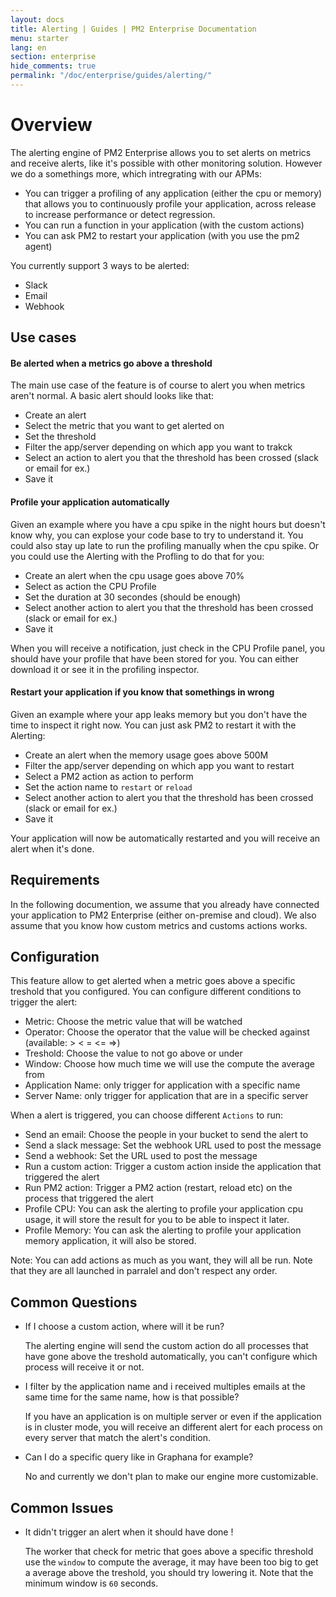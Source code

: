 ```yaml
---
layout: docs
title: Alerting | Guides | PM2 Enterprise Documentation
menu: starter
lang: en
section: enterprise
hide_comments: true
permalink: "/doc/enterprise/guides/alerting/"
---
```


# Overview

The alerting engine of PM2 Enterprise allows you to set alerts on metrics and receive alerts, like it's possible with other monitoring solution.
However we do a somethings more, which intregrating with our APMs: 

- You can trigger a profiling of any application (either the cpu or memory) that allows you to continuously profile your application, across release to increase performance or detect regression.
- You can run a function in your application (with the custom actions)
- You can ask PM2 to restart your application (with you use the pm2 agent)

You currently support 3 ways to be alerted: 
- Slack
- Email
- Webhook

## Use cases

#### Be alerted when a metrics go above a threshold

The main use case of the feature is of course to alert you when metrics aren't normal.
A basic alert should looks like that: 

- Create an alert
- Select the metric that you want to get alerted on
- Set the threshold
- Filter the app/server depending on which app you want to trakck
- Select an action to alert you that the threshold has been crossed (slack or email for ex.)
- Save it

#### Profile your application automatically

Given an example where you have a cpu spike in the night hours but doesn't know why, you can explose your code base to try to understand it.
You could also stay up late to run the profiling manually when the cpu spike.
 Or you could use the Alerting with the Profling to do that for you:

- Create an alert when the cpu usage goes above 70%
- Select as action the CPU Profile
- Set the duration at 30 secondes (should be enough)
- Select another action to alert you that the threshold has been crossed (slack or email for ex.)
- Save it

When you will receive a notification, just check in the CPU Profile panel, you should have your profile that have been stored for you. You can either download it or see it in the profiling inspector.

#### Restart your application if you know that somethings in wrong

Given an example where your app leaks memory but you don't have the time to inspect it right now. You can just ask PM2 to restart it with the Alerting:

- Create an alert when the memory usage goes above 500M
- Filter the app/server depending on which app you want to restart
- Select a PM2 action as action to perform
- Set the action name to `restart` or `reload`
- Select another action to alert you that the threshold has been crossed (slack or email for ex.)
- Save it

Your application will now be automatically restarted and you will receive an alert when it's done.

## Requirements

In the following documention, we assume that you already have connected your application to PM2 Enterprise (either on-premise and cloud).
We also assume that you know how custom metrics and customs actions works.

## Configuration

This feature allow to get alerted when a metric goes above a specific treshold that you configured.
You can configure different conditions to trigger the alert:
  - Metric: Choose the metric value that will be watched
  - Operator: Choose the operator that the value will be checked against (available: > < = <= =>)
  - Treshold: Choose the value to not go above or under
  - Window: Choose how much time we will use the compute the average from
  - Application Name: only trigger for application with a specific name
  - Server Name: only trigger for application that are in a specific server

When a alert is triggered, you can choose different `Actions` to run:

  - Send an email: Choose the people in your bucket to send the alert to
  - Send a slack message: Set the webhook URL used to post the message
  - Send a webhook: Set the URL used to post the message
  - Run a custom action: Trigger a custom action inside the application that triggered the alert
  - Run PM2 action: Trigger a PM2 action (restart, reload etc) on the process that triggered the alert
  - Profile CPU: You can ask the alerting to profile your application cpu usage, it will store the result for you to be able to inspect it later.
  - Profile Memory: You can ask the alerting to profile your application memory application, it will also be stored.

Note: You can add actions as much as you want, they will all be run. Note that they are all launched in parralel and don't respect any order.

## Common Questions

* If I choose a custom action, where will it be run?
  
  The alerting engine will send the custom action do all processes that have gone above the treshold automatically, you can't configure which process will receive it or not.

* I filter by the application name and i received multiples emails at the same time for the same name, how is that possible?

  If you have an application is on multiple server or even if the application is in cluster mode, you will receive an different alert for each process on every server that match the alert's condition.

* Can I do a specific query like in Graphana for example?

  No and currently we don't plan to make our engine more customizable.

## Common Issues

* It didn't trigger an alert when it should have done !

  The worker that check for metric that goes above a specific threshold use the `window` to compute the average, it may have been too big to get a average above the treshold, you should try lowering it. Note that the minimum window is `60` seconds.
